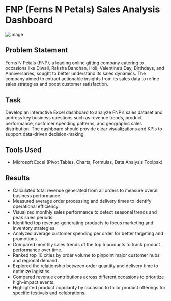 # FNP (Ferns N Petals) Sales Analysis Dashboard

![image](https://github.com/Imgourav007/Sales_Insights-Excel_Dashboard/blob/a3ef3ba7afd868bb56d899b6df622e429aedcb85/Screenshot%20FnP%20Dashboard.png)

## Problem Statement
Ferns N Petals (FNP), a leading online gifting company catering to occasions like Diwali, Raksha Bandhan, Holi, Valentine’s Day, Birthdays, and Anniversaries, sought to better understand its sales dynamics. The company aimed to extract actionable insights from its sales data to refine sales strategies and boost customer satisfaction.

## Task
Develop an interactive Excel dashboard to analyze FNP’s sales dataset and address key business questions such as revenue trends, product performance, customer spending patterns, and geographic sales distribution. The dashboard should provide clear visualizations and KPIs to support data-driven decision-making.

## Tools Used
* Microsoft Excel (Pivot Tables, Charts, Formulas, Data Analysis Toolpak)

## Results
* Calculated total revenue generated from all orders to measure overall business performance.
* Measured average order processing and delivery times to identify operational efficiency.
* Visualized monthly sales performance to detect seasonal trends and peak sales periods.
* Identified top revenue-generating products to focus marketing and inventory strategies.
* Analyzed average customer spending per order for better targeting and promotions.
* Compared monthly sales trends of the top 5 products to track product performance over time.
* Ranked top 10 cities by order volume to pinpoint major customer hubs and regional demand.
* Explored the relationship between order quantity and delivery time to optimize logistics.
* Compared revenue contributions across different occasions to prioritize high-impact events.
* Highlighted product popularity by occasion to tailor product offerings for specific festivals and celebrations.
